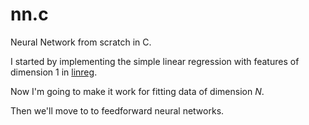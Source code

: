 # nn.c
Neural Network from scratch in C.

I started by implementing the simple linear regression with features of dimension 1 in [linreg](linreg).

Now I'm going to make it work for fitting data of dimension $N$.

Then we'll move to to feedforward neural networks.
